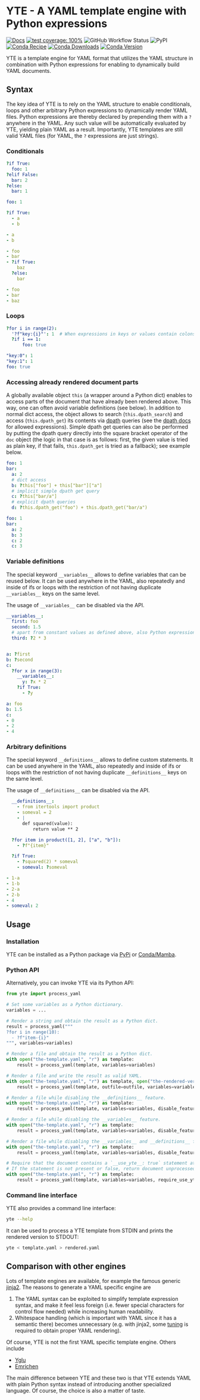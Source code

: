 # YTE - A YAML template engine with Python expressions

[![Docs](https://img.shields.io/badge/user-documentation-green)](https://yte-template-engine.github.io)
[![test coverage: 100%](https://img.shields.io/badge/test%20coverage-100%25-green)](https://github.com/yte-template-engine/yte/blob/main/pyproject.toml#L30)
![GitHub Workflow Status](https://img.shields.io/github/workflow/status/yte-template-engine/yte/CI)
![PyPI](https://img.shields.io/pypi/v/yte)
[![Conda Recipe](https://img.shields.io/badge/recipe-yte-green.svg)](https://anaconda.org/conda-forge/yte)
[![Conda Downloads](https://img.shields.io/conda/dn/conda-forge/yte.svg)](https://anaconda.org/conda-forge/yte)
[![Conda Version](https://img.shields.io/conda/vn/conda-forge/yte.svg)](https://github.com/conda-forge/yte-feedstock)


YTE is a template engine for YAML format that utilizes the YAML structure in combination with Python expressions for enabling to dynamically build YAML documents.

## Syntax

The key idea of YTE is to rely on the YAML structure to enable conditionals, loops and other arbitrary Python expressions to dynamically render YAML files.
Python expressions are thereby declared by prepending them with a `?` anywhere in the YAML.
Any such value will be automatically evaluated by YTE, yielding plain YAML as a result.
Importantly, YTE templates are still valid YAML files (for YAML, the `?` expressions are just strings).

### Conditionals

<!-- template -->

```yaml
?if True:
  foo: 1
?elif False:
  bar: 2
?else:
  bar: 1
```

<!-- rendered -->

```yaml
foo: 1
```

<!-- template -->

```yaml
?if True:
  - a
  - b
```

<!-- rendered -->

```yaml
- a
- b
```

<!-- template -->

```yaml
- foo
- bar
- ?if True:
    baz
  ?else:
    bar
```

<!-- rendered -->


```yaml
- foo
- bar
- baz
```


### Loops

<!-- template -->

```yaml
?for i in range(2):
  '?f"key:{i}"': 1  # When expressions in keys or values contain colons, they need to be additionally quoted.
  ?if i == 1:
      foo: true
```

<!-- rendered -->

```yaml
"key:0": 1
"key:1": 1
foo: true
```

### Accessing already rendered document parts

A globally available object `this` (a wrapper around a Python dict)
enables to access parts of the document that have already been rendered above.
This way, one can often avoid variable definitions (see below).
In addition to normal dict access, the object allows to search (`this.dpath_search`) and access (`this.dpath_get`) its contents via [dpath](https://github.com/dpath-maintainers/dpath-python) queries (see the [dpath docs](https://github.com/dpath-maintainers/dpath-python) for allowed expressions).
Simple dpath get queries can also be performed by putting the dpath query directly into the square bracket operator of the `doc` object (the logic in that case is as follows: first, the given value is tried as plain key, if that fails, `this.dpath_get` is tried as a fallback); see example below.

<!-- template -->

```yaml
foo: 1
bar:
  a: 2
  # dict access
  b: ?this["foo"] + this["bar"]["a"]
  # implicit simple dpath get query
  c: ?this["bar/a"]
  # explicit dpath queries
  d: ?this.dpath_get("foo") + this.dpath_get("bar/a")
```

<!-- rendered -->

```yaml
foo: 1
bar:
  a: 2
  b: 3
  c: 2
  c: 3
```

### Variable definitions

The special keyword `__variables__` allows to define variables that can be reused below.
It can be used anywhere in the YAML, also repeatedly and inside of ifs or loops
with the restriction of not having duplicate `__variables__` keys on the same level.

The usage of `__variables__` can be disabled via the API.

<!-- template -->

```yaml
__variables__:
  first: foo
  second: 1.5
  # apart from constant values as defined above, also Python expressions are allowed:
  third: ?2 * 3 


a: ?first
b: ?second
c:
  ?for x in range(3):
    __variables__:
      y: ?x * 2
    ?if True:  
      - ?y
```

<!-- rendered -->

```yaml
a: foo
b: 1.5
c:
- 0
- 2
- 4
```

### Arbitrary definitions

The special keyword `__definitions__` allows to define custom statements.
It can be used anywhere in the YAML, also repeatedly and inside of ifs or loops
with the restriction of not having duplicate `__definitions__` keys on the same level.

The usage of `__definitions__` can be disabled via the API.

<!-- template -->

```yaml
  __definitions__:
    - from itertools import product
    - someval = 2
    - |
      def squared(value):
          return value ** 2

  ?for item in product([1, 2], ["a", "b"]):
    - ?f"{item}"

  ?if True:
    - ?squared(2) * someval
    - someval: ?someval
```

<!-- rendered -->

```yaml
- 1-a
- 1-b
- 2-a
- 2-b
- 4
- someval: 2
```

## Usage

### Installation

YTE can be installed as a Python package via [PyPi](https://pypi.org/project/yte) or [Conda/Mamba](https://anaconda.org/conda-forge/yte).

### Python API

Alternatively, you can invoke YTE via its Python API:

```python
from yte import process_yaml

# Set some variables as a Python dictionary.
variables = ...

# Render a string and obtain the result as a Python dict.
result = process_yaml("""
?for i in range(10):
  - ?f"item-{i}"
""", variables=variables)

# Render a file and obtain the result as a Python dict.
with open("the-template.yaml", "r") as template:
    result = process_yaml(template, variables=variables)

# Render a file and write the result as valid YAML.
with open("the-template.yaml", "r") as template, open("the-rendered-version.yaml", "w") as outfile:
    result = process_yaml(template, outfile=outfile, variables=variables)

# Render a file while disabling the __definitions__ feature.
with open("the-template.yaml", "r") as template:
    result = process_yaml(template, variables=variables, disable_features=["definitions"])

# Render a file while disabling the __variables__ feature.
with open("the-template.yaml", "r") as template:
    result = process_yaml(template, variables=variables, disable_features=["variables"])

# Render a file while disabling the __variables__ and __definitions__ feature.
with open("the-template.yaml", "r") as template:
    result = process_yaml(template, variables=variables, disable_features=["variables", "definitions"])

# Require that the document contains a `__use_yte__: true` statement at the top level.
# If the statement is not present or false, return document unprocessed (except removing the `__use_yte__: false` statement if present).
with open("the-template.yaml", "r") as template:
    result = process_yaml(template, variables=variables, require_use_yte=True)
```

### Command line interface

YTE also provides a command line interface:

```bash
yte --help
```

It can be used to process a YTE template from STDIN and prints the rendered version to STDOUT:

```bash
yte < template.yaml > rendered.yaml
```

## Comparison with other engines

Lots of template engines are available, for example the famous generic [jinja2](https://jinja.palletsprojects.com).
The reasons to generate a YAML specific engine are

1. The YAML syntax can be exploited to simplify template expression syntax, and make it feel less foreign (i.e. fewer special characters for control flow needed) while increasing human readability.
2. Whitespace handling (which is important with YAML since it has a semantic there) becomes unnecessary (e.g. with jinja2, some [tuning](https://radeksprta.eu/posts/control-whitespace-in-ansible-templates) is required to obtain proper YAML rendering).

Of course, YTE is not the first YAML specific template engine.
Others include

* [Yglu](https://yglu.io)
* [Emrichen](https://github.com/con2/emrichen)

The main difference between YTE and these two is that YTE extends YAML with plain Python syntax instead of introducing another specialized language.
Of course, the choice is also a matter of taste.
